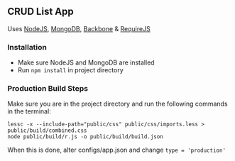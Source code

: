 ## CRUD List App

Uses [NodeJS](http://nodejs.org/), [MongoDB](http://www.mongodb.org/), [Backbone](http://backbonejs.org/) & [RequireJS](http://requirejs.org/)

### Installation

* Make sure NodeJS and MongoDB are installed
* Run `npm install` in project directory

### Production Build Steps

Make sure you are in the project directory and run the following commands in the terminal:

    lessc -x --include-path="public/css" public/css/imports.less > public/build/combined.css
    node public/build/r.js -o public/build/build.json

When this is done, alter configs/app.json and change `type = 'production'`